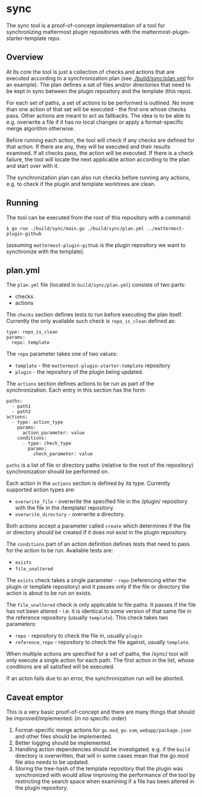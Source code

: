 sync
====

The sync tool is a proof-of-concept implementation of a tool for synchronizing mattermost plugin
repositories with the mattermost-plugin-starter-template repo.

Overview
--------

At its core the tool is just a collection of checks and actions that are executed according to a
synchronization plan (see [./build/sync/plan.yml](https://github.com/mattermost/mattermost-plugin-starter-template/blob/sync/build/sync/plan.yml)
for an example). The plan defines a set of files
and/or directories that need to be kept in sync between the plugin repository and the template (this
repo).

For each set of paths, a set of actions to be performed is outlined. No more than one action of that set
will be executed - the first one whose checks pass. Other actions are meant to act as fallbacks.
The idea is to be able to e.g. overwrite a file if it has no local changes or apply a format-specific
merge algorithm otherwise.

Before running each action, the tool will check if any checks are defined for that action. If there
are any, they will be executed and their results examined. If all checks pass, the action will be executed.
If there is a check failure, the tool will locate the next applicable action according to the plan and
start over with it.

The synchronization plan can also run checks before running any actions, e.g. to check if the plugin and
template worktrees are clean.

Running
-------

The tool can be executed from the root of this repository with a command:
```
$ go run ./build/sync/main.go ./build/sync/plan.yml ../mattermost-plugin-github
```

(assuming `mattermost-plugin-github` is the plugin repository we want to synchronize with the template).

plan.yml
---------

The `plan.yml` file (located in `build/sync/plan.yml`) consists of two parts:
  - checks
  - actions

The `checks` section defines tests to run before executing the plan itself. Currently the only available such check is `repo_is_clean` defined as:
```
type: repo_is_clean
params:
  repo: template
```
The `repo` parameter takes one of two values:
- `template` - the `mattermost-plugin-starter-template` repository
- `plugin` - the repository of the plugin being updated.

The `actions` section defines actions to be run as part of the synchronization.
Each entry in this section has the form:
```
paths:
  - path1
  - path2
actions:
  - type: action_type
    params:
      action_parameter: value
    conditions:
      - type: check_type
        params:
          check_parameter: value
```

`paths` is a list of file or directory paths (relative to the root of the repository)
synchronization should be performed on.

Each action in the `actions` section is defined by its type. Currently supported action types are:
  - `overwrite_file` - overwrite the specified file in the /plugin/ repository with the file in the /template/ repository.
  - `overwrite_directory` - overwrite a directory.

Both actions accept a parameter called `create` which determines if the file or directory should be created if it does not exist in the plugin repository.

The `conditions` part of an action definition defines tests that need to pass for the
action to be run. Available tests are:
  - `exists`
  - `file_unaltered`

The `exists` check takes a single parameter - `repo` (referencing either the plugin or template repository) and it passes only if the file or directory the action is about to be run on exists.

The `file_unaltered` check is only applicable to file paths. It passes if the file
has not been altered - i.e. it is identical to some version of that same file in the reference repository (usually `template`). This check takes two parameters:
  - `repo` - repository to check the file in, usually `plugin`
  - `reference_repo` - repository to check the file against, usually `template`.

When multiple actions are specified for a set of paths, the /sync/ tool will only
execute a single action for each path. The first action in the list, whose conditions
are all satisfied will be executed.

If an acton fails due to an error, the synchronization run will be aborted.

Caveat emptor
-------------

This is a very basic proof-of-concept and there are many things that should be improved/implemented:
(in no specific order)

   1. Format-specific merge actions for `go.mod`, `go.sum`, `webapp/package.json` and other files should
       be implemented.
   2. Better logging should be implemented.
   3. Handling action dependencies should be investigated.
      e.g. if the `build` directory is overwritten, that will in some cases mean that the go.mod file also needs
      to be updated.
   4. Storing the tree-hash of the template repository that the plugin was synchronized with would allow
      improving the performance of the tool by restricting the search space when examining if a file
      has been altered in the plugin repository.
